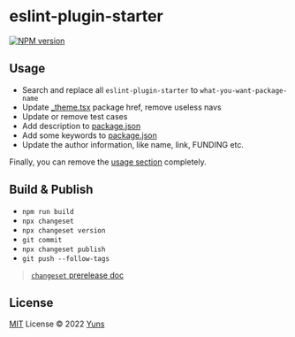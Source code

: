 # eslint-plugin-starter

[![NPM version](https://img.shields.io/npm/v/eslint-plugin-starter?color=a1b858&label=)](https://www.npmjs.com/package/eslint-plugin-starter)

## Usage

- Search and replace all `eslint-plugin-starter` to `what-you-want-package-name`
- Update [\_theme.tsx](./docs/pages/_theme.tsx) package href, remove useless navs
- Update or remove test cases
- Add description to [package.json](./package.json)
- Add some keywords to [package.json](./package.json)
- Update the author information, like name, link, FUNDING etc.

Finally, you can remove the [usage section](#usage) completely.

## Build & Publish

- `npm run build`
- `npx changeset`
- `npx changeset version`
- `git commit`
- `npx changeset publish`
- `git push --follow-tags`

> [`changeset` prerelease doc](https://github.com/changesets/changesets/blob/main/docs/prereleases.md)

## License

[MIT](./LICENSE) License © 2022 [Yuns](https://github.com/yunsii)
